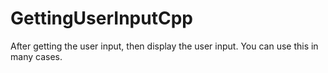 # GettingUserInputCpp

After getting the user input, then display the user input. You can use this in many cases.
